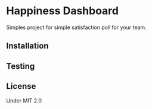 Happiness Dashboard
==

Simples project for simple satisfaction poll for your team.

## Installation

## Testing

## License

Under MIT 2.0